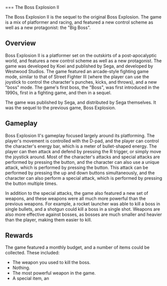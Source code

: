 
===
The Boss Explosion II

The Boss Explosion II is the sequel to the original Boss Explosion. The game is a mix of platformer and racing, and featured a new control scheme as well as a new protagonist: the "Big Boss".

## Overview

Boss Explosion II is a platformer set on the outskirts of a post-apocalyptic world, and features a new control scheme as well as a new protagonist. The game was developed by Koei and published by Sega, and developed by Westwood Studios. The game featured an arcade-style fighting game mode, similar to that of Street Fighter III (where the player can use the joystick to control the character's punches, kicks, and throws), and a new "boss" mode. The game's first boss, the "Boss", was first introduced in the 1990s, first in a fighting game, and then in a sequel.

The game was published by Sega, and distributed by Sega themselves. It was the sequel to the previous game, Boss Explosion.

## Gameplay

Boss Explosion II's gameplay focused largely around its platforming. The player's movement is controlled with the D-pad, and the player can control the character's energy bar, which is a meter of bullet-shaped energy. The player can then attack and defend by pressing the R trigger, or simply move the joystick around. Most of the character's attacks and special attacks are performed by pressing the button, and the character can also use a unique attack, which is performed by pressing the button. This attack can be performed by pressing the up and down buttons simultaneously, and the character can also perform a special attack, which is performed by pressing the button multiple times.

In addition to the special attacks, the game also featured a new set of weapons, and these weapons were all much more powerful than the previous weapons. For example, a rocket launcher was able to kill a boss in single bullets, and a shotgun could kill a boss in a single shot. Weapons are also more effective against bosses, as bosses are much smaller and heavier than the player, making them easier to kill.

## Rewards

The game featured a monthly budget, and a number of items could be collected. These included:

*   The weapon you used to kill the boss.
*   Nothing.
*   The most powerful weapon in the game.
*   A special item, an
